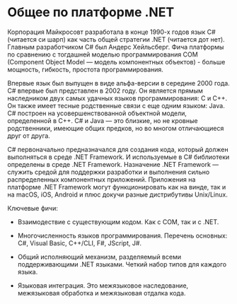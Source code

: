 # Общее по платформе .NET

Корпорация Майкросовт разработала в конце 1990-х годов язык C# (читается си шарп) как часть общей стратегии .NET (читается дот нет). Главным разработчиком C# был Андерс Хейльсберг. Фича платформы по сравнению с тогдашней моделью программирования COM (Component Object Model — модель компонентных объектов) - больше мощность, гибкость, простота программирования.

Впервые язык был выпущен в виде альфа-версии в середине 2000 года. C# впервые был представлен в 2002 году. Он является прямым наследником двух самых удачных языков программирования: С и C++. Он также имеет тесные родственные связи с еще одним языком: Java. C# построен на усовершенствованной объектной модели, определенной в C++. C# и Java — это близкие, но не кровные родственники, имеющие общих предков, но во многом отличающиеся друг от друга. 

C# первоначально предназначался для создания кода, который должен выполняться в среде .NET Framework. И используемые в C# библиотеки определены в среде .NET Framework. Назначение .NET Framework — служить средой для поддержки разработки и выполнения сильно распределенных компонентных приложений. Приложения на платформе .NET Framework могут функционировать как на винде, так и на macOS, iOS, Android и плюс докучи разные дистрибутивы Unix/Linux.

Ключевые фичи:

- Взаимодествие с существующим кодом. Как с COM, так и с .NET.

- Многочисленность языков программирования. Перечень основных: C#, Visual Basic, С++/CLI, F#, JScript, J#.  

- Общий исполняющий механизм, разделяемый всеми поддерживающими .NET языками. Четкий набор типов для каждого языка.

- Языковая интеграция. Это межязыковое наследование, межязыковая обработка и межязыковая отдалка кода.

- Обширная библиотека базовых класссов. Тысячи предварительно определенных типов.

- Упрощенная модель развертывания. Библиотеки .NET не регистрируются в системном реестре. Поддержка разных версий библиотек.

Среда .NET Framework определяет два важных элемента. 

Первый - [общеязыковая исполняющая среда(CLR)](./clr.md). Это есть среда, управляющая выполнением программ, плюс многоязыковое программирование, переносимость кода и безопасное программирование. 

Второй элемент - обширная библиотека классов. Она предоставляет доступ программе к среде, в которой программа работает. Библиотека скрывает реализацию разнообразных примитивов вроде файлово ввода-вывода, систем визуализации, работу с базами данных, многопоточную обработку, механизмы взамодействия с устройствами и плюс обеспечивает работу со службами. 


